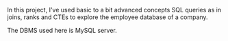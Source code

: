 In this project, I've used  basic to a  bit advanced concepts SQL queries as in  joins, ranks and CTEs to explore the employee database of a company.

The DBMS used here is MySQL server.
